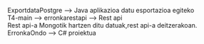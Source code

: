 ExportdataPostgre --> Java aplikazioa datu esportazioa egiteko<br>
T4-main --> erronkarestapi --> Rest api<br>
Rest api-a Mongotik hartzen ditu datuak,rest api-a deitzerakoan.
ErronkaOndo --> C# proiektua 
